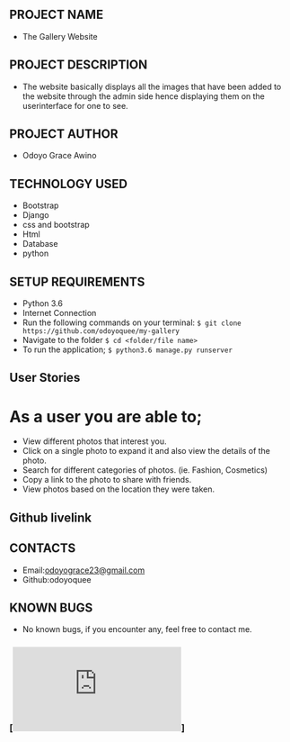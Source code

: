 ## PROJECT NAME
- The Gallery Website


## PROJECT DESCRIPTION
- The website basically displays all the images that have been added to the website through the admin side hence displaying them on the userinterface for one to see.

## PROJECT AUTHOR
- Odoyo Grace Awino

## TECHNOLOGY USED
- Bootstrap
- Django
- css and bootstrap
- Html
- Database
- python

## SETUP REQUIREMENTS
- Python 3.6
- Internet Connection
- Run the following commands on your terminal:
`$ git clone https://github.com/odoyoquee/my-gallery`
- Navigate to the folder
 `$ cd <folder/file name>`
- To run the application;
 `$ python3.6 manage.py runserver`

 ## User Stories
# As a user you are able to;
* View different photos that interest you.
* Click on a single photo to expand it and also view the details of the photo.
* Search for different categories of photos. (ie. Fashion, Cosmetics)
* Copy a link to the photo to share with friends.
* View photos based on the location they were taken.


##  Github livelink


## CONTACTS 
- Email:odoyograce23@gmail.com
- Github:odoyoquee

## KNOWN BUGS
- No known bugs, if you encounter any, feel free to contact me.


### [![MIT license](https://github.com/odoyoquee/my-gallery/blob/master/LICENSE.md)]
